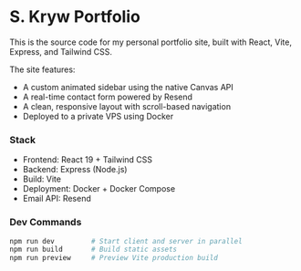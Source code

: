 # S. Kryw Portfolio

This is the source code for my personal portfolio site, built with React, Vite, Express, and Tailwind CSS.

The site features:

- A custom animated sidebar using the native Canvas API
- A real-time contact form powered by Resend
- A clean, responsive layout with scroll-based navigation
- Deployed to a private VPS using Docker

### Stack

- Frontend: React 19 + Tailwind CSS
- Backend: Express (Node.js)
- Build: Vite
- Deployment: Docker + Docker Compose
- Email API: Resend

### Dev Commands

```bash
npm run dev         # Start client and server in parallel
npm run build       # Build static assets
npm run preview     # Preview Vite production build
